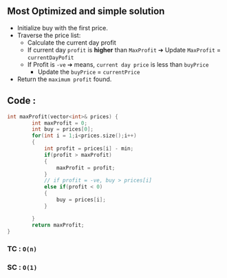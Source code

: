 ## Most Optimized and simple solution
- Initialize buy with the first price.
- Traverse the price list:
  - Calculate the current day profit
  - If current day `profit` is **higher** than `MaxProfit` ➔ Update `MaxProfit` = `currentDayPofit`
  - If Profit is `-ve` ➔ means, `current day price` is less than `buyPrice`
    - Update the `buyPrice` = `currentPrice`
- Return the `maximum profit` found.
## Code :
```cpp
int maxProfit(vector<int>& prices) {
        int maxProfit = 0;
        int buy = prices[0];
        for(int i = 1;i<prices.size();i++)
        {
            int profit = prices[i] - min;
            if(profit > maxProfit)
            {
                maxProfit = profit;
            }
            // if profit = -ve, buy > prices[i]
            else if(profit < 0)
            {
                buy = prices[i];
            }

        }
        return maxProfit;
}
```
### TC : `O(n)`
### SC : `O(1)`
